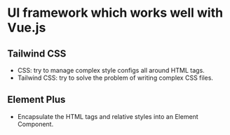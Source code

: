 # UI framework which works well with Vue.js

## Tailwind CSS
 - CSS: try to manage complex style configs all around HTML tags.
 - Tailwind CSS: try to solve the problem of writing complex CSS files.

## Element Plus
 - Encapsulate the HTML tags and relative styles into an Element Component.
